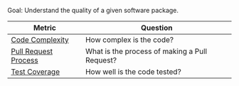 Goal: Understand the quality of a given software package.

Metric | Question
--- | ---
[Code Complexity](https://github.com/chaoss/wg-risk/blob/master/focus-areas/code-quality/code-complexity.md) | How complex is the code?
[Pull Request Process](https://github.com/chaoss/wg-risk/blob/master/focus-areas/code-quality/pull-request-process.md)| What is the process of making a Pull Request?
[Test Coverage](https://github.com/chaoss/wg-risk/blob/master/focus-areas/code-quality/test-coverage.md) | How well is the code tested?